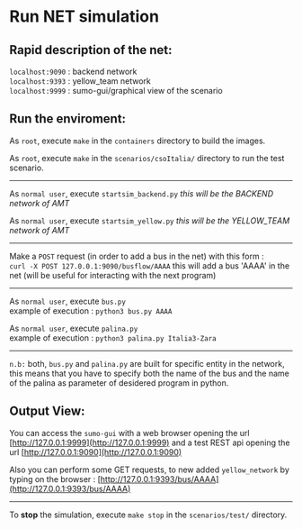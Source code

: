 # Run NET simulation
## Rapid description of the net:

```localhost:9090``` : backend network <br />
```localhost:9393``` : yellow_team network <br />
```localhost:9999``` : sumo-gui/graphical view of the scenario <br />

## Run the enviroment:

As ```root```, execute ```make``` in the ```containers``` directory to build the images.

As ```root```, execute ```make``` in the ```scenarios/csoItalia/``` directory to run the test scenario.

---

As ```normal user```, execute ```startsim_backend.py``` *this will be the BACKEND network of AMT*

As ```normal user```, execute ```startsim_yellow.py``` *this will be the YELLOW_TEAM network of AMT*

---

Make a ```POST``` request (in order to add a bus in the net) with this form : <br />
```curl -X POST 127.0.0.1:9090/busflow/AAAA```
this will add a bus 'AAAA' in the net (will be useful for interacting with the next program)

---

As ```normal user```, execute ```bus.py``` <br />
example of execution : ```python3 bus.py AAAA```

As ```normal user```, execute ```palina.py```<br />
example of execution : ```python3 palina.py Italia3-Zara```

---

```n.b:``` both, ```bus.py``` and  ```palina.py``` are built for specific entity in the network, this means that you have to specify both the name of the bus and the name of the palina as parameter of desidered program in python.

## Output View:
You can access the ```sumo-gui``` with a web browser opening the url [http://127.0.0.1:9999](http://127.0.0.1:9999) and a test REST api opening the url [http://127.0.0.1:9090](http://127.0.0.1:9090) <br />

Also you can perform some GET requests, to new added ```yellow_network``` by typing on the browser : [http://127.0.0.1:9393/bus/AAAA](http://127.0.0.1:9393/bus/AAAA) <br />

---

To **stop** the simulation, execute ```make stop``` in the ```scenarios/test/``` directory. <br />